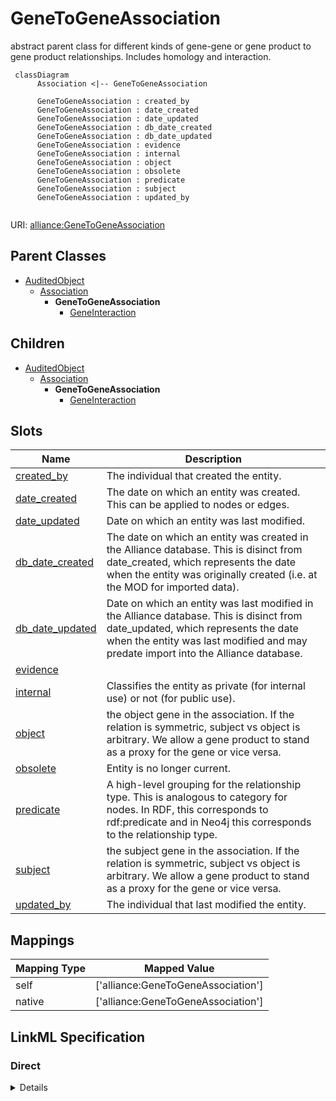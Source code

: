 # GeneToGeneAssociation

abstract parent class for different kinds of gene-gene or gene product to gene product relationships. Includes homology and interaction.


```mermaid
 classDiagram
      Association <|-- GeneToGeneAssociation
      
      GeneToGeneAssociation : created_by
      GeneToGeneAssociation : date_created
      GeneToGeneAssociation : date_updated
      GeneToGeneAssociation : db_date_created
      GeneToGeneAssociation : db_date_updated
      GeneToGeneAssociation : evidence
      GeneToGeneAssociation : internal
      GeneToGeneAssociation : object
      GeneToGeneAssociation : obsolete
      GeneToGeneAssociation : predicate
      GeneToGeneAssociation : subject
      GeneToGeneAssociation : updated_by
      

```



URI: [alliance:GeneToGeneAssociation](http://alliancegenome.org/GeneToGeneAssociation)


## Parent Classes

* [AuditedObject](AuditedObject.md)
    * [Association](Association.md)
        * **GeneToGeneAssociation**
            * [GeneInteraction](GeneInteraction.md)





## Children

* [AuditedObject](AuditedObject.md)
    * [Association](Association.md)
        * **GeneToGeneAssociation**
            * [GeneInteraction](GeneInteraction.md)



## Slots

| Name | Description  |
| ---  | ---  |
| [created_by](created_by.md) | The individual that created the entity. |
| [date_created](date_created.md) | The date on which an entity was created. This can be applied to nodes or edges. |
| [date_updated](date_updated.md) | Date on which an entity was last modified. |
| [db_date_created](db_date_created.md) | The date on which an entity was created in the Alliance database.  This is disinct from date_created, which represents the date when the entity was originally created (i.e. at the MOD for imported data). |
| [db_date_updated](db_date_updated.md) | Date on which an entity was last modified in the Alliance database.  This is disinct from date_updated, which represents the date when the entity was last modified and may predate import into the Alliance database. |
| [evidence](evidence.md) |  |
| [internal](internal.md) | Classifies the entity as private (for internal use) or not (for public use). |
| [object](object.md) | the object gene in the association. If the relation is symmetric, subject vs object is arbitrary. We allow a gene product to stand as a proxy for the gene or vice versa. |
| [obsolete](obsolete.md) | Entity is no longer current. |
| [predicate](predicate.md) | A high-level grouping for the relationship type. This is analogous to category for nodes. In RDF, this corresponds to rdf:predicate and in Neo4j this corresponds to the relationship type. |
| [subject](subject.md) | the subject gene in the association. If the relation is symmetric, subject vs object is arbitrary. We allow a gene product to stand as a proxy for the gene or vice versa. |
| [updated_by](updated_by.md) | The individual that last modified the entity. |


## Mappings

| Mapping Type | Mapped Value |
| ---  | ---  |
| self | ['alliance:GeneToGeneAssociation'] |
| native | ['alliance:GeneToGeneAssociation'] |




## LinkML Specification

<!-- TODO: investigate https://stackoverflow.com/questions/37606292/how-to-create-tabbed-code-blocks-in-mkdocs-or-sphinx -->

### Direct

<details>
```yaml
name: GeneToGeneAssociation
description: abstract parent class for different kinds of gene-gene or gene product
  to gene product relationships. Includes homology and interaction.
from_schema: https://github.com/alliance-genome/agr_persistent_schema/geneInteraction.yaml
is_a: Association
abstract: true
slot_usage:
  subject:
    name: subject
    description: the subject gene in the association. If the relation is symmetric,
      subject vs object is arbitrary. We allow a gene product to stand as a proxy
      for the gene or vice versa.
    domain_of:
    - Association
    - VariantConsequence
    range: Gene
  object:
    name: object
    description: the object gene in the association. If the relation is symmetric,
      subject vs object is arbitrary. We allow a gene product to stand as a proxy
      for the gene or vice versa.
    domain_of:
    - Association
    - VariantConsequence
    range: Gene
defining_slots:
- subject
- object

```
</details>

### Induced

<details>
```yaml
name: GeneToGeneAssociation
description: abstract parent class for different kinds of gene-gene or gene product
  to gene product relationships. Includes homology and interaction.
from_schema: https://github.com/alliance-genome/agr_persistent_schema/geneInteraction.yaml
is_a: Association
abstract: true
slot_usage:
  subject:
    name: subject
    description: the subject gene in the association. If the relation is symmetric,
      subject vs object is arbitrary. We allow a gene product to stand as a proxy
      for the gene or vice versa.
    domain_of:
    - Association
    - VariantConsequence
    range: Gene
  object:
    name: object
    description: the object gene in the association. If the relation is symmetric,
      subject vs object is arbitrary. We allow a gene product to stand as a proxy
      for the gene or vice versa.
    domain_of:
    - Association
    - VariantConsequence
    range: Gene
attributes:
  subject:
    name: subject
    description: the subject gene in the association. If the relation is symmetric,
      subject vs object is arbitrary. We allow a gene product to stand as a proxy
      for the gene or vice versa.
    from_schema: https://github.com/alliance-genome/agr_curation_schema/core.yaml
    is_a: association_slot
    alias: subject
    owner: GeneToGeneAssociation
    domain_of:
    - Association
    - VariantConsequence
    range: Gene
    required: true
  predicate:
    name: predicate
    description: A high-level grouping for the relationship type. This is analogous
      to category for nodes. In RDF, this corresponds to rdf:predicate and in Neo4j
      this corresponds to the relationship type.
    from_schema: https://github.com/alliance-genome/agr_curation_schema/core.yaml
    exact_mappings:
    - biolink:predicate
    is_a: association_slot
    alias: predicate
    owner: GeneToGeneAssociation
    domain_of:
    - Association
    - GeneToGeneOrthology
    range: string
    required: true
  object:
    name: object
    description: the object gene in the association. If the relation is symmetric,
      subject vs object is arbitrary. We allow a gene product to stand as a proxy
      for the gene or vice versa.
    from_schema: https://github.com/alliance-genome/agr_curation_schema/core.yaml
    is_a: association_slot
    alias: object
    owner: GeneToGeneAssociation
    domain_of:
    - Association
    - VariantConsequence
    range: Gene
    required: true
  evidence:
    name: evidence
    description: ''
    from_schema: https://github.com/alliance-genome/agr_curation_schema/src/schema/reference
    multivalued: true
    alias: evidence
    owner: GeneToGeneAssociation
    domain_of:
    - AlleleGenerationMethodAssociation
    - Note
    - SlotAnnotation
    - Association
    range: InformationContentEntity
  created_by:
    name: created_by
    description: The individual that created the entity.
    from_schema: https://github.com/alliance-genome/agr_curation_schema/core.yaml
    domain: AuditedObject
    multivalued: false
    alias: created_by
    owner: GeneToGeneAssociation
    domain_of:
    - AuditedObject
    range: Person
  date_created:
    name: date_created
    description: The date on which an entity was created. This can be applied to nodes
      or edges.
    from_schema: https://github.com/alliance-genome/agr_curation_schema/core.yaml
    aliases:
    - creation_date
    exact_mappings:
    - dct:createdOn
    - WIKIDATA_PROPERTY:P577
    alias: date_created
    owner: GeneToGeneAssociation
    domain_of:
    - AuditedObject
    - AuditedObjectDTO
    range: datetime
  updated_by:
    name: updated_by
    description: The individual that last modified the entity.
    from_schema: https://github.com/alliance-genome/agr_curation_schema/core.yaml
    domain: AuditedObject
    multivalued: false
    alias: updated_by
    owner: GeneToGeneAssociation
    domain_of:
    - AuditedObject
    range: Person
  date_updated:
    name: date_updated
    description: Date on which an entity was last modified.
    from_schema: https://github.com/alliance-genome/agr_curation_schema/core.yaml
    aliases:
    - date_last_modified
    alias: date_updated
    owner: GeneToGeneAssociation
    domain_of:
    - AuditedObject
    - AuditedObjectDTO
    range: datetime
  db_date_created:
    name: db_date_created
    description: The date on which an entity was created in the Alliance database.  This
      is disinct from date_created, which represents the date when the entity was
      originally created (i.e. at the MOD for imported data).
    from_schema: https://github.com/alliance-genome/agr_curation_schema/core.yaml
    alias: db_date_created
    owner: GeneToGeneAssociation
    domain_of:
    - AuditedObject
    - AuditedObjectDTO
    range: datetime
  db_date_updated:
    name: db_date_updated
    description: Date on which an entity was last modified in the Alliance database.  This
      is disinct from date_updated, which represents the date when the entity was
      last modified and may predate import into the Alliance database.
    from_schema: https://github.com/alliance-genome/agr_curation_schema/core.yaml
    alias: db_date_updated
    owner: GeneToGeneAssociation
    domain_of:
    - AuditedObject
    - AuditedObjectDTO
    range: datetime
  internal:
    name: internal
    description: Classifies the entity as private (for internal use) or not (for public
      use).
    notes:
    - Default value is true.
    from_schema: https://github.com/alliance-genome/agr_curation_schema/core.yaml
    alias: internal
    owner: GeneToGeneAssociation
    domain_of:
    - AuditedObject
    - AuditedObjectDTO
    range: boolean
    required: true
  obsolete:
    name: obsolete
    description: Entity is no longer current.
    notes:
    - Obsolete entities are preserved in the database for posterity but should not
      be publicly displayed.
    from_schema: https://github.com/alliance-genome/agr_curation_schema/core.yaml
    alias: obsolete
    owner: GeneToGeneAssociation
    domain_of:
    - AuditedObject
    - AuditedObjectDTO
    range: boolean
defining_slots:
- subject
- object

```
</details>